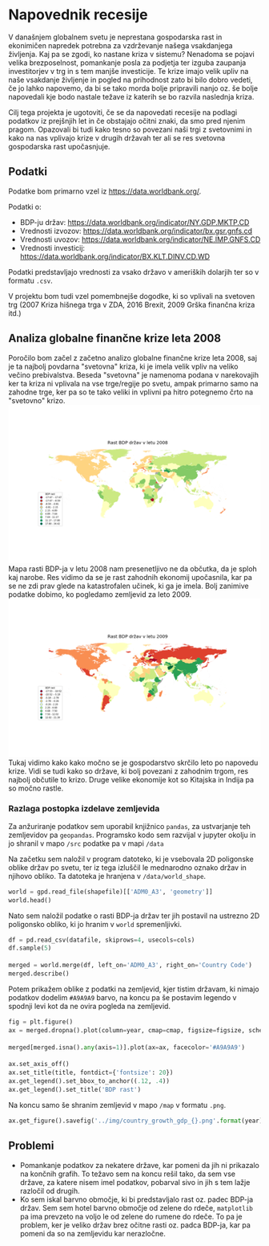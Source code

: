 # Napovednik recesije
V današnjem globalnem svetu je neprestana gospodarska rast in ekonimičen napredek potrebna za vzdrževanje našega vsakdanjega
življenja. Kaj pa se zgodi, ko nastane kriza v sistemu? Nenadoma se pojavi velika brezposelnost, pomankanje posla za podjetja
ter izguba zaupanja investitorjev v trg in s tem manjše investicije. Te krize imajo velik upliv na naše vsakdanje življenje in
pogled na prihodnost zato bi bilo dobro vedeti, če jo lahko napovemo, da bi se tako morda bolje pripravili nanjo oz. še bolje
napovedali kje bodo nastale težave iz katerih se bo razvila naslednja kriza.

Cilj tega projekta je ugotoviti, če se da napovedati recesije na podlagi podatkov iz prejšnjih let in če obstajajo očitni
znaki, da smo pred njenim pragom. Opazovali bi tudi kako tesno so povezani naši trgi z svetovnimi in kako na nas vplivajo krize
v drugih državah ter ali se res svetovna gospodarska rast upočasnjuje.

## Podatki
Podatke bom primarno vzel iz https://data.worldbank.org/.

Podatki o:
* BDP-ju držav: https://data.worldbank.org/indicator/NY.GDP.MKTP.CD
* Vrednosti izvozov: https://data.worldbank.org/indicator/bx.gsr.gnfs.cd
* Vrednosti uvozov: https://data.worldbank.org/indicator/NE.IMP.GNFS.CD
* Vrednosti investicij: https://data.worldbank.org/indicator/BX.KLT.DINV.CD.WD

Podatki predstavljajo vrednosti za vsako državo v ameriških dolarjih ter so v formatu `.csv`.

V projektu bom tudi vzel pomembnejše dogodke, ki so vplivali na svetoven trg (2007 Kriza hišnega trga v ZDA, 2016 Brexit, 2009 Grška finančna kriza itd.)

## Analiza globalne finančne krize leta 2008

Poročilo bom začel z začetno analizo globalne finančne krize leta 2008, saj je ta najbolj povdarna "svetovna" kriza, ki je imela velik vpliv na veliko večino prebivalstva. Beseda "svetovna" je namenoma podana v narekovajih ker ta kriza ni vplivala na vse trge/regije po svetu, ampak primarno samo na zahodne trge, ker pa so te tako veliki in vplivni pa hitro potegnemo črto na "svetovno" krizo.
![Map of country GDP growth in 2008](https://github.com/db8349/PR19DB/blob/master/img/country_growth_gdp_2008.png)
Mapa rasti BDP-ja v letu 2008 nam presenetljivo ne da občutka, da je sploh kaj narobe. Res vidimo da se je rast zahodnih ekonomij upočasnila, kar pa se ne zdi prav glede na katastrofalen učinek, ki ga je imela. Bolj zanimive podatke dobimo, ko pogledamo zemljevid za leto 2009.
![Map of country GDP growth in 2009](https://github.com/db8349/PR19DB/blob/master/img/country_growth_gdp_2009.png)
Tukaj vidimo kako kako močno se je gospodarstvo skrčilo leto po napovedu krize. Vidi se tudi kako so države, ki bolj povezani z zahodnim trgom, res najbolj občutile to krizo. Druge velike ekonomije kot so Kitajska in Indija pa  so močno rastle.

### Razlaga postopka izdelave zemljevida

Za anžuriranje podatkov sem uporabil knjižnico `pandas`, za ustvarjanje teh zemljevidov pa `geopandas`. Programsko kodo sem razvijal v jupyter okolju in jo shranil v mapo `/src` podatke pa v mapi `/data`

Na začetku sem naložil v program datoteko, ki je vsebovala 2D poligonske oblike držav po svetu, ter iz tega izluščil le mednarodno oznako držav in njihovo obliko. Ta datoteka je hranjena v `/data/world_shape`.
```python
world = gpd.read_file(shapefile)[['ADM0_A3', 'geometry']]
world.head()
```

Nato sem naložil podatke o rasti BDP-ja držav ter jih postavil na ustrezno 2D poligonsko obliko, ki jo hranim v `world` spremenljivki.
```python
df = pd.read_csv(datafile, skiprows=4, usecols=cols)
df.sample(5)

merged = world.merge(df, left_on='ADM0_A3', right_on='Country Code')
merged.describe()
```

Potem prikažem oblike z podatki na zemljevid, kjer tistim državam, ki nimajo podatkov dodelim `#A9A9A9` barvo, na koncu pa še postavim legendo v spodnji levi kot da ne ovira pogleda na zemljevid.
```python
fig = plt.figure()
ax = merged.dropna().plot(column=year, cmap=cmap, figsize=figsize, scheme='fisher_jenks', k=colors, legend=True)

merged[merged.isna().any(axis=1)].plot(ax=ax, facecolor='#A9A9A9')

ax.set_axis_off()
ax.set_title(title, fontdict={'fontsize': 20})
ax.get_legend().set_bbox_to_anchor((.12, .4))
ax.get_legend().set_title('BDP rast')
```

Na koncu samo še shranim zemljevid v mapo `/map` v formatu `.png`.
```python
ax.get_figure().savefig('../img/country_growth_gdp_{}.png'.format(year))
```

## Problemi

* Pomankanje podatkov za nekatere države, kar pomeni da jih ni prikazalo na končnih grafih. To težavo sem na koncu rešil tako, da sem     vse države, za katere nisem imel podatkov, pobarval sivo in jih s tem lažje razločil od drugih. 
* Ko sem iskal barvno območje, ki bi predstavljalo rast oz. padec BDP-ja držav. Sem sem hotel barvno območje od zelene do rdeče,           `matplotlib` pa ima prevzeto na voljo le od zelene do rumene do rdeče. To pa je problem, ker je veliko držav brez očitne rasti oz.       padca BDP-ja, kar pa pomeni da so na zemljevidu kar nerazločne.

